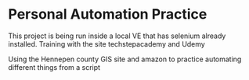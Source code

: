 # Personal Automation Practice
This project is being run inside a local VE that has selenium already installed.
Training with the site techstepacademy and Udemy

Using the Hennepen county GIS site and amazon to practice automating different things from a script